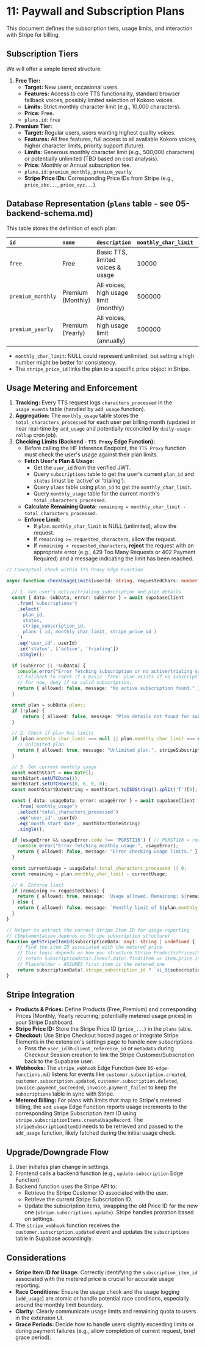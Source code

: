 # 11: Paywall and Subscription Plans

This document defines the subscription tiers, usage limits, and interaction with Stripe for billing.

## Subscription Tiers

We will offer a simple tiered structure:

1.  **Free Tier:**
    *   **Target:** New users, occasional users.
    *   **Features:** Access to core TTS functionality, standard browser fallback voices, possibly limited selection of Kokoro voices.
    *   **Limits:** Strict monthly character limit (e.g., 10,000 characters).
    *   **Price:** Free.
    *   `plans.id`: `free`
2.  **Premium Tier:**
    *   **Target:** Regular users, users wanting highest quality voices.
    *   **Features:** All free features, full access to all available Kokoro voices, higher character limits, priority support (future).
    *   **Limits:** Generous monthly character limit (e.g., 500,000 characters) or potentially unlimited (TBD based on cost analysis).
    *   **Price:** Monthly or Annual subscription fee.
    *   `plans.id`: `premium_monthly`, `premium_yearly`
    *   **Stripe Price IDs:** Corresponding Price IDs from Stripe (e.g., `price_abc...`, `price_xyz...`).

## Database Representation (`plans` table - see 05-backend-schema.md)

This table stores the definition of each plan:

| `id`              | `name`            | `description`                           | `monthly_char_limit` | `stripe_price_id` | `is_active` |
| :---------------- | :---------------- | :-------------------------------------- | :------------------- | :---------------- | :---------- |
| `free`            | Free              | Basic TTS, limited voices & usage       | 10000                | `null`            | `true`      |
| `premium_monthly` | Premium (Monthly) | All voices, high usage limit (monthly)  | 500000               | `price_...`       | `true`      |
| `premium_yearly`  | Premium (Yearly)  | All voices, high usage limit (annually) | 500000               | `price_...`       | `true`      |

*   `monthly_char_limit`: NULL could represent unlimited, but setting a high number might be better for consistency.
*   The `stripe_price_id` links the plan to a specific price object in Stripe.

## Usage Metering and Enforcement

1.  **Tracking:** Every TTS request logs `characters_processed` in the `usage_events` table (handled by `add_usage` function).
2.  **Aggregation:** The `monthly_usage` table stores the `total_characters_processed` for each user per billing month (updated in near real-time by `add_usage` and potentially reconciled by `daily-usage-rollup` cron job).
3.  **Checking Limits (Backend - `TTS Proxy` Edge Function):**
    *   Before calling the HF Inference Endpoint, the `TTS Proxy` function must check the user's usage against their plan limits.
    *   **Fetch User's Plan & Usage:**
        *   Get the `user_id` from the verified JWT.
        *   Query `subscriptions` table to get the user's current `plan_id` and `status` (must be 'active' or 'trialing').
        *   Query `plans` table using `plan_id` to get the `monthly_char_limit`.
        *   Query `monthly_usage` table for the current month's `total_characters_processed`.
    *   **Calculate Remaining Quota:** `remaining = monthly_char_limit - total_characters_processed`.
    *   **Enforce Limit:**
        *   If `plan.monthly_char_limit` is NULL (unlimited), allow the request.
        *   If `remaining >= requested_characters`, allow the request.
        *   If `remaining < requested_characters`, **reject** the request with an appropriate error (e.g., 429 Too Many Requests or 402 Payment Required) and a message indicating the limit has been reached.

```typescript
// Conceptual check within TTS Proxy Edge Function

async function checkUsageLimits(userId: string, requestedChars: number, supabaseClient: SupabaseClient): Promise<{ allowed: boolean; message: string; stripeSubscriptionItemId?: string }> {

  // 1. Get user's active/trialing subscription and plan details
  const { data: subData, error: subError } = await supabaseClient
    .from('subscriptions')
    .select(`
      plan_id,
      status,
      stripe_subscription_id, 
      plans ( id, monthly_char_limit, stripe_price_id )
    `)
    .eq('user_id', userId)
    .in('status', ['active', 'trialing'])
    .single();

  if (subError || !subData) {
    console.error("Error fetching subscription or no active/trialing sub:", subError);
    // Fallback to check if a basic 'free' plan exists if no subscription found?
    // For now, deny if no valid subscription.
    return { allowed: false, message: "No active subscription found." };
  }

  const plan = subData.plans;
  if (!plan) {
      return { allowed: false, message: "Plan details not found for subscription." };
  }

  // 2. Check if plan has limits
  if (plan.monthly_char_limit === null || plan.monthly_char_limit === undefined) {
    // Unlimited plan
    return { allowed: true, message: "Unlimited plan.", stripeSubscriptionItemId: getStripeItemId(subData) };
  }

  // 3. Get current monthly usage
  const monthStart = new Date();
  monthStart.setUTCDate(1);
  monthStart.setUTCHours(0, 0, 0, 0);
  const monthStartDateString = monthStart.toISOString().split('T')[0];

  const { data: usageData, error: usageError } = await supabaseClient
    .from('monthly_usage')
    .select('total_characters_processed')
    .eq('user_id', userId)
    .eq('month_start_date', monthStartDateString)
    .single();

  if (usageError && usageError.code !== 'PGRST116') { // PGRST116 = row not found
    console.error("Error fetching monthly usage:", usageError);
    return { allowed: false, message: "Error checking usage limits." };
  }

  const currentUsage = usageData?.total_characters_processed || 0;
  const remaining = plan.monthly_char_limit - currentUsage;

  // 4. Enforce limit
  if (remaining >= requestedChars) {
    return { allowed: true, message: `Usage allowed. Remaining: ${remaining - requestedChars}`, stripeSubscriptionItemId: getStripeItemId(subData) };
  } else {
    return { allowed: false, message: `Monthly limit of ${plan.monthly_char_limit} characters exceeded. Remaining: ${remaining}.` };
  }
}

// Helper to extract the correct Stripe Item ID for usage reporting
// (Implementation depends on Stripe subscription structure)
function getStripeItemId(subscriptionData: any): string | undefined {
    // Find the item ID associated with the metered price
    // This logic depends on how you structure Stripe Products/Prices/Subscriptions
    // return subscriptionData?.items?.data?.find(item => item.price.id === subscriptionData.plans.stripe_price_id)?.id;
    // Placeholder - ASSUMES first item is the metered one
    return subscriptionData?.stripe_subscription_id ? `si_${subscriptionData.stripe_subscription_id.substring(4)}` : undefined; // This is likely WRONG, need actual item ID
}

```

## Stripe Integration

*   **Products & Prices:** Define Products (Free, Premium) and corresponding Prices (Monthly, Yearly recurring; potentially metered usage prices) in your Stripe Dashboard.
*   **Stripe Price ID:** Store the Stripe Price ID (`price_...`) in the `plans` table.
*   **Checkout:** Use Stripe Checkout hosted pages or integrate Stripe Elements in the extension's settings page to handle new subscriptions.
    *   Pass the `user_id` in `client_reference_id` or `metadata` during Checkout Session creation to link the Stripe Customer/Subscription back to the Supabase user.
*   **Webhooks:** The `stripe_webhook` Edge Function (see `06-edge-functions.md`) listens for events like `customer.subscription.created`, `customer.subscription.updated`, `customer.subscription.deleted`, `invoice.payment_succeeded`, `invoice.payment_failed` to keep the `subscriptions` table in sync with Stripe.
*   **Metered Billing:** For plans with limits that map to Stripe's metered billing, the `add_usage` Edge Function reports usage increments to the corresponding Stripe Subscription Item ID using `stripe.subscriptionItems.createUsageRecord`. The `stripeSubscriptionItemId` needs to be retrieved and passed to the `add_usage` function, likely fetched during the initial usage check.

## Upgrade/Downgrade Flow

1.  User initiates plan change in settings.
2.  Frontend calls a backend function (e.g., `update-subscription` Edge Function).
3.  Backend function uses the Stripe API to:
    *   Retrieve the Stripe Customer ID associated with the user.
    *   Retrieve the current Stripe Subscription ID.
    *   Update the subscription items, swapping the old Price ID for the new one (`stripe.subscriptions.update`). Stripe handles proration based on settings.
4.  The `stripe_webhook` function receives the `customer.subscription.updated` event and updates the `subscriptions` table in Supabase accordingly.

## Considerations

*   **Stripe Item ID for Usage:** Correctly identifying the `subscription_item_id` associated with the metered price is crucial for accurate usage reporting.
*   **Race Conditions:** Ensure the usage check and the usage logging (`add_usage`) are atomic or handle potential race conditions, especially around the monthly limit boundary.
*   **Clarity:** Clearly communicate usage limits and remaining quota to users in the extension UI.
*   **Grace Periods:** Decide how to handle users slightly exceeding limits or during payment failures (e.g., allow completion of current request, brief grace period). 